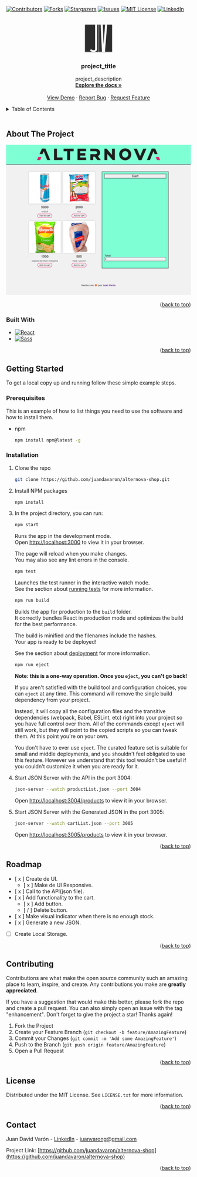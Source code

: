 <div id="top"></div>

[![Contributors][contributors-shield]][contributors-url]
[![Forks][forks-shield]][forks-url]
[![Stargazers][stars-shield]][stars-url]
[![Issues][issues-shield]][issues-url]
[![MIT License][license-shield]][license-url]
[![LinkedIn][linkedin-shield]][linkedin-url]



<!-- PROJECT LOGO -->
<br />
<div align="center">
  <a href="https://github.com/juandavaron/alternova-shop">
    <img src="./public/logo192.png" alt="Logo" width="80" height="80">
  </a>

<h3 align="center">project_title</h3>

  <p align="center">
    project_description
    <br />
    <a href="https://github.com/juandavaron/alternova-shop"><strong>Explore the docs »</strong></a>
    <br />
    <br />
    <a href="https://juandavaron.github.io/alternova-shop/">View Demo</a>
    ·
    <a href="https://github.com/juandavaron/alternova-shop/issues">Report Bug</a>
    ·
    <a href="https://github.com/juandavaron/alternova-shop/issues">Request Feature</a>
  </p>
</div>



<!-- TABLE OF CONTENTS -->
<details>
  <summary>Table of Contents</summary>
  <ol>
    <li>
      <a href="#about-the-project">About The Project</a>
      <ul>
        <li><a href="#built-with">Built With</a></li>
      </ul>
    </li>
    <li>
      <a href="#getting-started">Getting Started</a>
      <ul>
        <li><a href="#prerequisites">Prerequisites</a></li>
        <li><a href="#installation">Installation</a></li>
      </ul>
    </li>
    <li><a href="#usage">Usage</a></li>
    <li><a href="#roadmap">Roadmap</a></li>
    <li><a href="#contributing">Contributing</a></li>
    <li><a href="#license">License</a></li>
    <li><a href="#contact">Contact</a></li>
    <li><a href="#acknowledgments">Acknowledgments</a></li>
  </ol>
</details>
<br />

<!-- ABOUT THE PROJECT -->
## About The Project

[![Alternova Shop Screen Shot][product-screenshot]](https://juandavaron.github.io/alternova-shop/)

<p align="right">(<a href="#top">back to top</a>)</p>



### Built With

* [![React][React.js]][React-url]
* [![Sass][sass-lang.com]][Sass-url]


<p align="right">(<a href="#top">back to top</a>)</p>



<!-- GETTING STARTED -->
## Getting Started

To get a local copy up and running follow these simple example steps.

### Prerequisites

This is an example of how to list things you need to use the software and how to install them.
* npm
  ```sh
  npm install npm@latest -g
  ```

### Installation

1. Clone the repo
   ```sh
   git clone https://github.com/juandavaron/alternova-shop.git
   ```
2. Install NPM packages
   ```sh
   npm install
   ```
3. In the project directory, you can run:
    ```sh
    npm start
    ```

    Runs the app in the development mode.\
    Open [http://localhost:3000](http://localhost:3000) to view it in your browser.

    The page will reload when you make changes.\
    You may also see any lint errors in the console.
    ```sh
    npm test
    ```

    Launches the test runner in the interactive watch     mode.\
    See the section about [running tests](https://facebook.github.io/create-react-app/docs/running-tests) for more information.
    ```sh
    npm run build
    ```

    Builds the app for production to the `build` folder.\
    It correctly bundles React in production mode and optimizes the build for the best performance.

    The build is minified and the filenames include the hashes.\
    Your app is ready to be deployed!

    See the section about [deployment](https://facebook.github.io/create-react-app/docs/deployment) for more information.
    ```sh
    npm run eject
    ```

    **Note: this is a one-way operation. Once you `eject`, you can't go back!**

    If you aren't satisfied with the build tool and configuration choices, you can `eject` at any time. This command will remove the single build dependency from your project.

    Instead, it will copy all the configuration files and the transitive dependencies (webpack, Babel, ESLint, etc) right into your project so you have full control over them. All of the commands except `eject` will still work, but they will point to the copied scripts so you can tweak them. At this point you're on your own.

    You don't have to ever use `eject`. The curated feature set is suitable for small and middle deployments, and you shouldn't feel obligated to use this feature. However we understand that this tool wouldn't be useful if you couldn't customize it when you are ready for it.

4. Start JSON Server with the API in the port 3004:
    ```sh
    json-server --watch productList.json --port 3004
    ```
    Open [http://localhost:3004/products](http://localhost:3000) to view it in your browser.

5. Start JSON Server with the Generated JSON in the port 3005:
    ```sh
    json-server --watch cartList.json --port 3005
    ```
    Open [http://localhost:3005/products](http://localhost:3000) to view it in your browser.



<p align="right">(<a href="#top">back to top</a>)</p>


<!-- ROADMAP -->
## Roadmap

- [ x ] Create de UI.
  - [ x ] Make de UI Responsive.
- [ x ] Call to the API(json file).
- [ x ] Add functionality to the cart.
  - [ x ] Add button.
  - [ / ] Delete button.
- [ x ] Make visual indicator when there is no enough stock.
- [ x ] Generate a new JSON.
- [  ] Create Local Storage.


<p align="right">(<a href="#top">back to top</a>)</p>



<!-- CONTRIBUTING -->
## Contributing

Contributions are what make the open source community such an amazing place to learn, inspire, and create. Any contributions you make are **greatly appreciated**.

If you have a suggestion that would make this better, please fork the repo and create a pull request. You can also simply open an issue with the tag "enhancement".
Don't forget to give the project a star! Thanks again!

1. Fork the Project
2. Create your Feature Branch (`git checkout -b feature/AmazingFeature`)
3. Commit your Changes (`git commit -m 'Add some AmazingFeature'`)
4. Push to the Branch (`git push origin feature/AmazingFeature`)
5. Open a Pull Request

<p align="right">(<a href="#top">back to top</a>)</p>



<!-- LICENSE -->
## License

Distributed under the MIT License. See `LICENSE.txt` for more information.

<p align="right">(<a href="#top">back to top</a>)</p>



<!-- CONTACT -->
## Contact

Juan David Varón - [LinkedIn](https://www.linkedin.com/in/juanvarong/) - juanvarong@gmail.com

Project Link: [https://github.com/juandavaron/alternova-shop](https://github.com/juandavaron/alternova-shop)

<p align="right">(<a href="#top">back to top</a>)</p>



<!-- MARKDOWN LINKS & IMAGES -->
[contributors-shield]: https://img.shields.io/github/contributors/juandavaron/alternova-shop.svg?style=for-the-badge
[contributors-url]: https://github.com/juandavaron/alternova-shop/graphs/contributors

[forks-shield]: https://img.shields.io/github/forks/juandavaron/alternova-shop.svg?style=for-the-badge
[forks-url]: https://github.com/juandavaron/alternova-shop/network/members

[stars-shield]: https://img.shields.io/github/stars/juandavaron/alternova-shop.svg?style=for-the-badge
[stars-url]: https://github.com/juandavaron/alternova-shop/stargazers

[issues-shield]: https://img.shields.io/github/issues/juandavaron/alternova-shop.svg?style=for-the-badge
[issues-url]: https://github.com/juandavaron/alternova-shop/issues

[license-shield]: https://img.shields.io/github/license/juandavaron/alternova-shop.svg?style=for-the-badge
[license-url]: https://github.com/juandavaron/alternova-shop/blob/master/LICENSE.txt

[linkedin-shield]: https://img.shields.io/badge/-LinkedIn-black.svg?style=for-the-badge&logo=linkedin&colorB=555
[linkedin-url]: https://www.linkedin.com/in/juanvarong/

[product-screenshot]: ./public/images/screenshot.png

[React.js]: https://img.shields.io/badge/React-20232A?style=for-the-badge&logo=react&logoColor=61DAFB
[React-url]: https://reactjs.org/

[sass-lang.com]: https://img.shields.io/badge/Sass-cc6699?style=for-the-badge&logo=sass&logoColor=white
[Sass-url]: https://sass-lang.com/